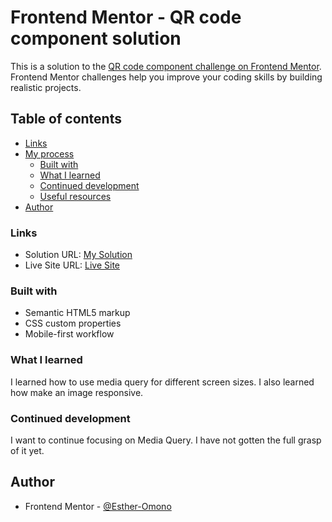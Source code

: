 # Frontend Mentor - QR code component solution

This is a solution to the [QR code component challenge on Frontend Mentor](https://www.frontendmentor.io/challenges/qr-code-component-iux_sIO_H). Frontend Mentor challenges help you improve your coding skills by building realistic projects. 

## Table of contents
- [Links](#links)
- [My process](#my-process)
  - [Built with](#built-with)
  - [What I learned](#what-i-learned)
  - [Continued development](#continued-development)
  - [Useful resources](#useful-resources)
- [Author](#author)


### Links

- Solution URL: [My Solution](https://www.frontendmentor.io/solutions/qrcodecomponent-using-html-and-css-NIRKR7lcZO)
- Live Site URL: [Live Site](https://esther-omono.github.io/qr-code-component/)


### Built with

- Semantic HTML5 markup
- CSS custom properties
- Mobile-first workflow


### What I learned

I learned how to use media query for different screen sizes. I also learned how make an image responsive.


### Continued development

I want to continue focusing on Media Query. I have not gotten the full grasp of it yet.


## Author

- Frontend Mentor - [@Esther-Omono](https://www.frontendmentor.io/profile/Esther-Omono)
